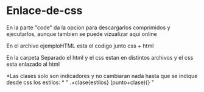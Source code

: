 # Enlace-de-css
En la parte "code" da la opcion para descargarlos comprimidos y ejecutarlos, aunque tambien se  puede vizualizar aqui online


En el archivo ejemploHTML esta el codigo junto css + html


En la carpeta Separado el html y el css estan en distintos archivos y el css esta enlazado al html



*Las clases solo son indicadores y no cambiaran nada hasta que se indique desde css los estilos: * "    .+clase{estilos}   (punto+clase){}  "
